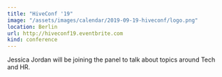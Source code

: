 ```yaml
---
title: "HiveConf '19"
image: "/assets/images/calendar/2019-09-19-hiveconf/logo.png"
location: Berlin
url: http://hiveconf19.eventbrite.com
kind: conference
---
```


Jessica Jordan will be joining the panel to talk about topics around Tech and HR.
